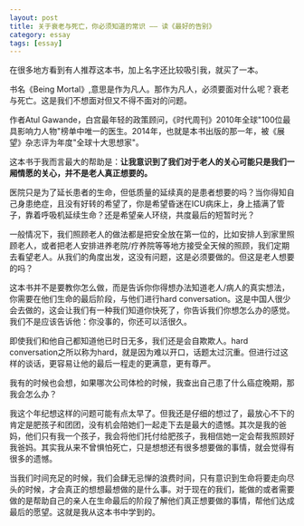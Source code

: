 ```yaml
---
layout: post
title: 关于衰老与死亡，你必须知道的常识 —— 读《最好的告别》
category: essay
tags: [essay]
---
```


在很多地方看到有人推荐这本书，加上名字还比较吸引我，就买了一本。

书名《Being Mortal》,意思是作为凡人。那作为凡人，必须要面对什么呢？衰老与死亡。这是我们不想面对但又不得不面对的问题。

作者Atul Gawande，白宫最年轻的政策顾问，《时代周刊》2010年全球"100位最具影响力人物"榜单中唯一的医生。2014年，也就是本书出版的那一年，被《展望》杂志评为年度"全球十大思想家"。

这本书于我而言最大的帮助是：**让我意识到了我们对于老人的关心可能只是我们一厢情愿的关心，并不是老人真正想要的。**

医院只是为了延长患者的生命，但低质量的延续真的是患者想要的吗？当你得知自己身患绝症，且没有好转的希望了，你是希望昏迷在ICU病床上，身上插满了管子，靠着呼吸机延续生命？还是希望亲人环绕，共度最后的短暂时光？

一般情况下，我们照顾老人的做法都是把安全放在第一位的，比如安排人到家里照顾老人，或者把老人安排进养老院/疗养院等等地方接受全天候的照顾，我们定期去看望老人。从我们的角度出发，这没有问题，这是必须要做的。但这是老人想要的吗？

这本书并不是要教你怎么做，而是告诉你你得想办法知道老人/病人的真实想法，你需要在他们生命的最后阶段，与他们进行hard conversation。这是中国人很少会去做的，这会让我们有一种我们知道你快死了，你告诉我们你想怎么办的感觉。我们不是应该告诉他：你没事的，你还可以活很久。

即使我们和他自己都知道他已时日无多，我们还是会自欺欺人。hard conversation之所以称为hard，就是因为难以开口，话题太过沉重。但进行过这样的谈话，更容易让他的最后一程走的更满意，更有尊严。

我有的时候也会想，如果哪次公司体检的时候，我查出自己患了什么癌症晚期，那我会怎么办？

我这个年纪想这样的问题可能有点太早了。但我还是仔细的想过了，最放心不下的肯定是肥孩子和团团，没有机会陪她们一起走下去是最大的遗憾。其次是我的爸妈，他们只有我一个孩子，我会将他们托付给肥孩子，我相信她一定会帮我照顾好我爸妈。其实我从来不曾惧怕死亡，只是想想还有很多想要做的事情，就会觉得有很多的遗憾。

当我们时间充足的时候，我们会肆无忌惮的浪费时间，只有意识到生命将要走向尽头的时候，才会真正的想想最想做的是什么事。对于现在的我们，能做的或者需要做的是帮助自己的亲人在生命最后的阶段了解他们真正想要做的事情，帮他们达成最后的愿望。这就是我从这本书中学到的。

